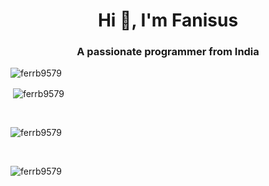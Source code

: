 <h1 align="center">Hi 👋, I'm Fanisus</h1>
<h3 align="center">A passionate programmer from India</h3>

<p align="left"> <img src="https://komarev.com/ghpvc/?username=ferrb9579&label=Profile%20views&color=0e75b6&style=flat" alt="ferrb9579" /> </p>

<p>&nbsp;<img align="center" src="https://github-readme-stats.vercel.app/api?username=ferrb9579&show_icons=true&locale=en" alt="ferrb9579" /></p>
<br>
<p><img align="center" src="https://github-readme-stats.vercel.app/api/top-langs?username=ferrb9579&show_icons=true&locale=en&layout=compact" alt="ferrb9579" /></p>
<br>
<p><img align="center" src="https://github-readme-streak-stats.herokuapp.com/?user=ferrb9579&" alt="ferrb9579" /></p>
